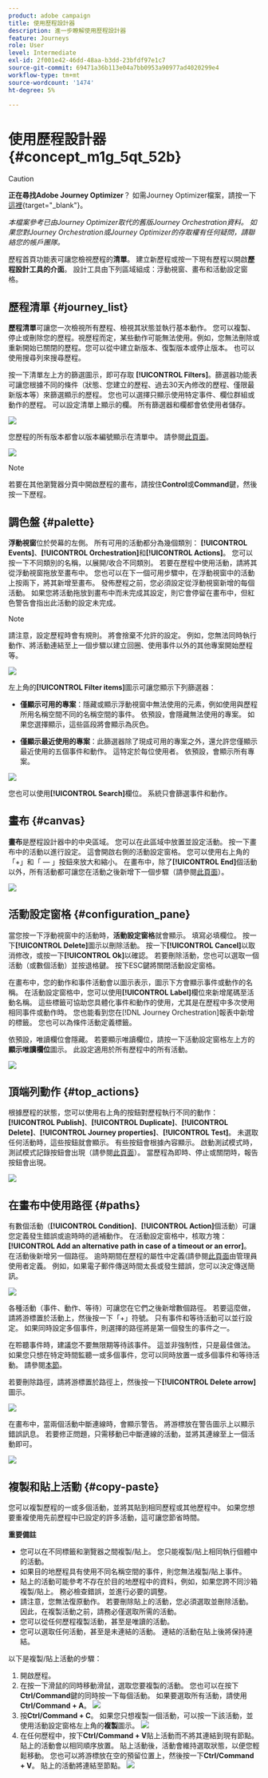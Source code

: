 ```yaml
---
product: adobe campaign
title: 使用歷程設計器
description: 進一步瞭解使用歷程設計器
feature: Journeys
role: User
level: Intermediate
exl-id: 2f001e42-46dd-48aa-b3dd-23bfdf97e1c7
source-git-commit: 69471a36b113e04a7bb0953a90977ad4020299e4
workflow-type: tm+mt
source-wordcount: '1474'
ht-degree: 5%

---
```


# 使用歷程設計器 {#concept_m1g_5qt_52b}


>[!CAUTION]
>
>**正在尋找Adobe Journey Optimizer**？ 如需Journey Optimizer檔案，請按一下[這裡](https://experienceleague.adobe.com/zh-hant/docs/journey-optimizer/using/ajo-home){target="_blank"}。
>
>
>_本檔案參考已由Journey Optimizer取代的舊版Journey Orchestration資料。 如果您對Journey Orchestration或Journey Optimizer的存取權有任何疑問，請聯絡您的帳戶團隊。_


歷程首頁功能表可讓您檢視歷程的&#x200B;**清單**。 建立新歷程或按一下現有歷程以開啟&#x200B;**歷程設計工具的介面**。 設計工具由下列區域組成：浮動視窗、畫布和活動設定窗格。

## 歷程清單 {#journey_list}

**歷程清單**&#x200B;可讓您一次檢視所有歷程、檢視其狀態並執行基本動作。 您可以複製、停止或刪除您的歷程。視歷程而定，某些動作可能無法使用。例如，您無法刪除或重新開始已關閉的歷程。您可以從中建立新版本、復製版本或停止版本。 也可以使用搜尋列來搜尋歷程。

按一下清單左上方的篩選圖示，即可存取 **[!UICONTROL Filters]**。篩選器功能表可讓您根據不同的條件（狀態、您建立的歷程、過去30天內修改的歷程、僅限最新版本等）來篩選顯示的歷程。 您也可以選擇只顯示使用特定事件、欄位群組或動作的歷程。 可以設定清單上顯示的欄。 所有篩選器和欄都會依使用者儲存。

![](../assets/journey74.png)

您歷程的所有版本都會以版本編號顯示在清單中。 請參閱[此頁面](../building-journeys/journey-versions.md)。

![](../assets/journey37.png)

>[!NOTE]
>
>若要在其他瀏覽器分頁中開啟歷程的畫布，請按住&#x200B;**Control**&#x200B;或&#x200B;**Command**&#x200B;鍵，然後按一下歷程。

## 調色盤 {#palette}

**浮動視窗**&#x200B;位於熒幕的左側。 所有可用的活動都分為幾個類別： **[!UICONTROL Events]**、**[!UICONTROL Orchestration]**&#x200B;和&#x200B;**[!UICONTROL Actions]**。 您可以按一下不同類別的名稱，以展開/收合不同類別。 若要在歷程中使用活動，請將其從浮動視窗拖放至畫布中。 您也可以在下一個可用步驟中，在浮動視窗中的活動上按兩下，將其新增至畫布。 發佈歷程之前，您必須設定從浮動視窗新增的每個活動。 如果您將活動拖放到畫布中而未完成其設定，則它會停留在畫布中，但紅色警告會指出此活動的設定未完成。

>[!NOTE]
>
>請注意，設定歷程時會有規則。 將會捨棄不允許的設定。 例如，您無法同時執行動作、將活動連結至上一個步驟以建立回圈、使用事件以外的其他專案開始歷程等。

![](../assets/journey38.png)

左上角的&#x200B;**[!UICONTROL Filter items]**&#x200B;圖示可讓您顯示下列篩選器：

* **僅顯示可用的專案**：隱藏或顯示浮動視窗中無法使用的元素，例如使用與歷程所用名稱空間不同的名稱空間的事件。 依預設，會隱藏無法使用的專案。 如果您選擇顯示，這些區段將會顯示為灰色。

* **僅顯示最近使用的專案**：此篩選器除了現成可用的專案之外，還允許您僅顯示最近使用的五個事件和動作。 這特定於每位使用者。 依預設，會顯示所有專案。

![](../assets/palette-filter.png)

您也可以使用&#x200B;**[!UICONTROL Search]**&#x200B;欄位。 系統只會篩選事件和動作。

## 畫布 {#canvas}

**畫布**&#x200B;是歷程設計器中的中央區域。 您可以在此區域中放置並設定活動。 按一下畫布中的活動以進行設定。 這會開啟右側的活動設定窗格。 您可以使用右上角的「+」和「 — 」按鈕來放大和縮小。 在畫布中，除了&#x200B;**[!UICONTROL End]**&#x200B;個活動以外，所有活動都可讓您在活動之後新增下一個步驟（請參閱[此頁面](../building-journeys/end-activity.md)）。

![](../assets/journey39.png)

## 活動設定窗格 {#configuration_pane}

當您按一下浮動視窗中的活動時，**活動設定窗格**&#x200B;就會顯示。 填寫必填欄位。 按一下&#x200B;**[!UICONTROL Delete]**&#x200B;圖示以刪除活動。 按一下&#x200B;**[!UICONTROL Cancel]**&#x200B;以取消修改，或按一下&#x200B;**[!UICONTROL Ok]**&#x200B;以確認。 若要刪除活動，您也可以選取一個活動（或數個活動）並按退格鍵。 按下ESC鍵將關閉活動設定窗格。

在畫布中，您的動作和事件活動會以圖示表示，圖示下方會顯示事件或動作的名稱。 在活動設定窗格中，您可以使用&#x200B;**[!UICONTROL Label]**&#x200B;欄位來新增尾碼至活動名稱。 這些標籤可協助您具體化事件和動作的使用，尤其是在歷程中多次使用相同事件或動作時。 您也能看到您在[!DNL Journey Orchestration]報表中新增的標籤。 您也可以為條件活動定義標籤。

依預設，唯讀欄位會隱藏。 若要顯示唯讀欄位，請按一下活動設定窗格左上方的&#x200B;**顯示唯讀欄位**&#x200B;圖示。 此設定適用於所有歷程中的所有活動。

![](../assets/journey59bis.png)

## 頂端列動作 {#top_actions}

根據歷程的狀態，您可以使用右上角的按鈕對歷程執行不同的動作： **[!UICONTROL Publish]**、**[!UICONTROL Duplicate]**、**[!UICONTROL Delete]**、**[!UICONTROL Journey properties]**、**[!UICONTROL Test]**。 未選取任何活動時，這些按鈕就會顯示。 有些按鈕會根據內容顯示。 啟動測試模式時，測試模式記錄按鈕會出現（請參閱[此頁面](../building-journeys/testing-the-journey.md)）。 當歷程為即時、停止或關閉時，報告按鈕會出現。

![](../assets/journey41.png)

## 在畫布中使用路徑 {#paths}

有數個活動（**[!UICONTROL Condition]**、**[!UICONTROL Action]**&#x200B;個活動）可讓您定義發生錯誤或逾時時的遞補動作。 在活動設定窗格中，核取方塊： **[!UICONTROL Add an alternative path in case of a timeout or an error]**。 在活動後新增另一個路徑。 逾時期間在歷程的屬性中定義(請參閱[此頁面](../building-journeys/changing-properties.md)由管理員使用者定義。 例如，如果電子郵件傳送時間太長或發生錯誤，您可以決定傳送簡訊。

![](../assets/journey42.png)

各種活動（事件、動作、等待）可讓您在它們之後新增數個路徑。 若要這麼做，請將游標置於活動上，然後按一下「+」符號。 只有事件和等待活動可以並行設定。 如果同時設定多個事件，則選擇的路徑將是第一個發生的事件之一。

在聆聽事件時，建議您不要無限期等待該事件。 這並非強制性，只是最佳做法。 如果您只想在特定時間監聽一或多個事件，您可以同時放置一或多個事件和等待活動。 請參閱[本節](../building-journeys/event-activities.md#section_vxv_h25_pgb)。

若要刪除路徑，請將游標置於路徑上，然後按一下&#x200B;**[!UICONTROL Delete arrow]**&#x200B;圖示。

![](../assets/journey42ter.png)

在畫布中，當兩個活動中斷連線時，會顯示警告。 將游標放在警告圖示上以顯示錯誤訊息。 若要修正問題，只需移動已中斷連線的活動，並將其連線至上一個活動即可。

![](../assets/canvas-disconnected.png)

## 複製和貼上活動 {#copy-paste}

您可以複製歷程的一或多個活動，並將其貼到相同歷程或其他歷程中。 如果您想要重複使用先前歷程中已設定的許多活動，這可讓您節省時間。

**重要備註**

* 您可以在不同標籤和瀏覽器之間複製/貼上。 您只能複製/貼上相同執行個體中的活動。
* 如果目的地歷程具有使用不同名稱空間的事件，則您無法複製/貼上事件。
* 貼上的活動可能參考不存在於目的地歷程中的資料，例如，如果您跨不同沙箱複製/貼上。 務必檢查錯誤，並進行必要的調整。
* 請注意，您無法復原動作。 若要刪除貼上的活動，您必須選取並刪除活動。 因此，在複製活動之前，請務必僅選取所需的活動。
* 您可以從任何歷程複製活動，甚至是唯讀的活動。
* 您可以選取任何活動，甚至是未連結的活動。 連結的活動在貼上後將保持連結。

以下是複製/貼上活動的步驟：

1. 開啟歷程。
1. 在按一下滑鼠的同時移動滑鼠，選取您要複製的活動。 您也可以在按下&#x200B;**Ctrl/Command**&#x200B;鍵的同時按一下每個活動。 如果要選取所有活動，請使用&#x200B;**Ctrl/Command + A**。
   ![](../assets/copy-paste1.png)
1. 按&#x200B;**Ctrl/Command + C**。
如果您只想複製一個活動，可以按一下該活動，並使用活動設定窗格左上角的**複製**圖示。
   ![](../assets/copy-paste2.png)
1. 在任何歷程中，按下&#x200B;**Ctrl/Command + V**&#x200B;貼上活動而不將其連結到現有節點。 貼上的活動會以相同順序放置。 貼上活動後，活動會維持選取狀態，以便您輕鬆移動。 您也可以將游標放在空的預留位置上，然後按一下&#x200B;**Ctrl/Command + V**。 貼上的活動將連結至節點。
   ![](../assets/copy-paste3.png)
